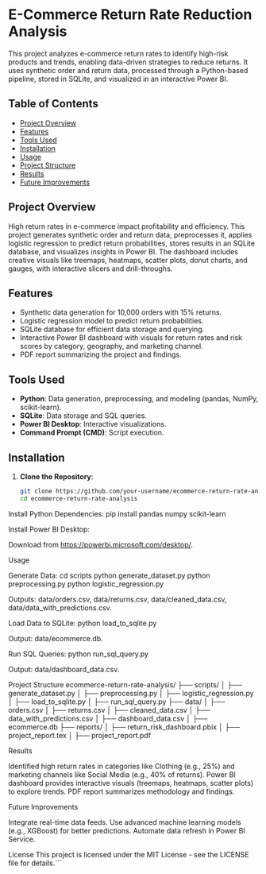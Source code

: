# E-Commerce Return Rate Reduction Analysis

This project analyzes e-commerce return rates to identify high-risk products and trends, enabling data-driven strategies to reduce returns. It uses synthetic order and return data, processed through a Python-based pipeline, stored in SQLite, and visualized in an interactive Power BI.

## Table of Contents
- [Project Overview](#project-overview)
- [Features](#features)
- [Tools Used](#tools-used)
- [Installation](#installation)
- [Usage](#usage)
- [Project Structure](#project-structure)
- [Results](#results)
- [Future Improvements](#future-improvements)


## Project Overview
High return rates in e-commerce impact profitability and efficiency. This project generates synthetic order and return data, preprocesses it, applies logistic regression to predict return probabilities, stores results in an SQLite database, and visualizes insights in Power BI. The dashboard includes creative visuals like treemaps, heatmaps, scatter plots, donut charts, and gauges, with interactive slicers and drill-throughs.

## Features
- Synthetic data generation for 10,000 orders with 15% returns.
- Logistic regression model to predict return probabilities.
- SQLite database for efficient data storage and querying.
- Interactive Power BI dashboard with visuals for return rates and risk scores by category, geography, and marketing channel.
- PDF report summarizing the project and findings.

## Tools Used
- **Python**: Data generation, preprocessing, and modeling (pandas, NumPy, scikit-learn).
- **SQLite**: Data storage and SQL queries.
- **Power BI Desktop**: Interactive visualizations.
- **Command Prompt (CMD)**: Script execution.


## Installation
1. **Clone the Repository**:
   ```bash
   git clone https://github.com/your-username/ecommerce-return-rate-analysis.git
   cd ecommerce-return-rate-analysis


Install Python Dependencies:
pip install pandas numpy scikit-learn


Install Power BI Desktop:

Download from https://powerbi.microsoft.com/desktop/.


Usage

Generate Data:
cd scripts
python generate_dataset.py
python preprocessing.py
python logistic_regression.py

Outputs: data/orders.csv, data/returns.csv, data/cleaned_data.csv, data/data_with_predictions.csv.

Load Data to SQLite:
python load_to_sqlite.py

Output: data/ecommerce.db.

Run SQL Queries:
python run_sql_query.py

Output: data/dashboard_data.csv.

Project Structure
ecommerce-return-rate-analysis/
├── scripts/
│   ├── generate_dataset.py
│   ├── preprocessing.py
│   ├── logistic_regression.py
│   ├── load_to_sqlite.py
│   ├── run_sql_query.py
├── data/
│   ├── orders.csv
│   ├── returns.csv
│   ├── cleaned_data.csv
│   ├── data_with_predictions.csv
│   ├── dashboard_data.csv
│   ├── ecommerce.db
├── reports/
│   ├── return_risk_dashboard.pbix
│   ├── project_report.tex
│   ├── project_report.pdf

Results

Identified high return rates in categories like Clothing (e.g., 25%) and marketing channels like Social Media (e.g., 40% of returns).
Power BI dashboard provides interactive visuals (treemaps, heatmaps, scatter plots) to explore trends.
PDF report summarizes methodology and findings.

Future Improvements

Integrate real-time data feeds.
Use advanced machine learning models (e.g., XGBoost) for better predictions.
Automate data refresh in Power BI Service.

License
This project is licensed under the MIT License - see the LICENSE file for details.```
